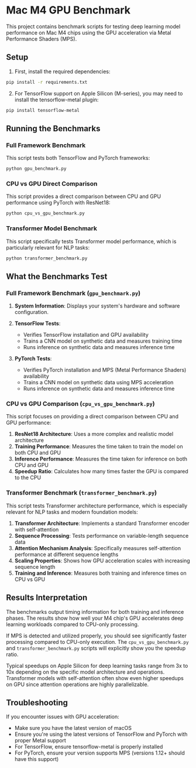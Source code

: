 # Mac M4 GPU Benchmark

This project contains benchmark scripts for testing deep learning model performance on Mac M4 chips using the GPU acceleration via Metal Performance Shaders (MPS).

## Setup

1. First, install the required dependencies:

```bash
pip install -r requirements.txt
```

2. For TensorFlow support on Apple Silicon (M-series), you may need to install the tensorflow-metal plugin:

```bash
pip install tensorflow-metal
```

## Running the Benchmarks

### Full Framework Benchmark

This script tests both TensorFlow and PyTorch frameworks:

```bash
python gpu_benchmark.py
```

### CPU vs GPU Direct Comparison

This script provides a direct comparison between CPU and GPU performance using PyTorch with ResNet18:

```bash
python cpu_vs_gpu_benchmark.py
```

### Transformer Model Benchmark

This script specifically tests Transformer model performance, which is particularly relevant for NLP tasks:

```bash
python transformer_benchmark.py
```

## What the Benchmarks Test

### Full Framework Benchmark (`gpu_benchmark.py`)

1. **System Information**: Displays your system's hardware and software configuration.

2. **TensorFlow Tests**:
   - Verifies TensorFlow installation and GPU availability
   - Trains a CNN model on synthetic data and measures training time
   - Runs inference on synthetic data and measures inference time

3. **PyTorch Tests**:
   - Verifies PyTorch installation and MPS (Metal Performance Shaders) availability
   - Trains a CNN model on synthetic data using MPS acceleration
   - Runs inference on synthetic data and measures inference time

### CPU vs GPU Comparison (`cpu_vs_gpu_benchmark.py`)

This script focuses on providing a direct comparison between CPU and GPU performance:

1. **ResNet18 Architecture**: Uses a more complex and realistic model architecture
2. **Training Performance**: Measures the time taken to train the model on both CPU and GPU
3. **Inference Performance**: Measures the time taken for inference on both CPU and GPU
4. **Speedup Ratio**: Calculates how many times faster the GPU is compared to the CPU

### Transformer Benchmark (`transformer_benchmark.py`)

This script tests Transformer architecture performance, which is especially relevant for NLP tasks and modern foundation models:

1. **Transformer Architecture**: Implements a standard Transformer encoder with self-attention
2. **Sequence Processing**: Tests performance on variable-length sequence data
3. **Attention Mechanism Analysis**: Specifically measures self-attention performance at different sequence lengths
4. **Scaling Properties**: Shows how GPU acceleration scales with increasing sequence length
5. **Training and Inference**: Measures both training and inference times on CPU vs GPU

## Results Interpretation

The benchmarks output timing information for both training and inference phases. The results show how well your M4 chip's GPU accelerates deep learning workloads compared to CPU-only processing.

If MPS is detected and utilized properly, you should see significantly faster processing compared to CPU-only execution. The `cpu_vs_gpu_benchmark.py` and `transformer_benchmark.py` scripts will explicitly show you the speedup ratio.

Typical speedups on Apple Silicon for deep learning tasks range from 3x to 10x depending on the specific model architecture and operations. Transformer models with self-attention often show even higher speedups on GPU since attention operations are highly parallelizable.

## Troubleshooting

If you encounter issues with GPU acceleration:

- Make sure you have the latest version of macOS
- Ensure you're using the latest versions of TensorFlow and PyTorch with proper Metal support
- For TensorFlow, ensure tensorflow-metal is properly installed
- For PyTorch, ensure your version supports MPS (versions 1.12+ should have this support) 